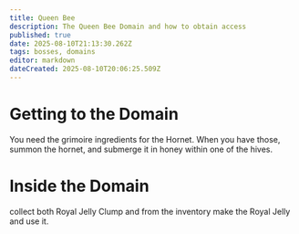 ```yaml
---
title: Queen Bee
description: The Queen Bee Domain and how to obtain access
published: true
date: 2025-08-10T21:13:30.262Z
tags: bosses, domains
editor: markdown
dateCreated: 2025-08-10T20:06:25.509Z
---
```


# Getting to the Domain
You need the grimoire ingredients for the Hornet. When you have those, summon the hornet, and submerge it in honey within one of the hives.

# Inside the Domain
collect both Royal Jelly Clump and from the inventory make the Royal Jelly and use it.